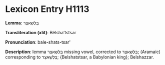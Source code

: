 # Lexicon Entry H1113

**Lemma**: בֵּלְשַׁאצַּר

**Transliteration (xlit)**: Bêlshaʼtstsar

**Pronunciation**: bale-shats-tsar'

**Description**:
lemma בֵּלְשַׁאצּר missing vowel, corrected to בֵּלְשַׁאצַּר; (Aramaic) corresponding to בֵּלְשַׁאצַּר; {Belshatstsar, a Babylonian king}; Belshazzar.
